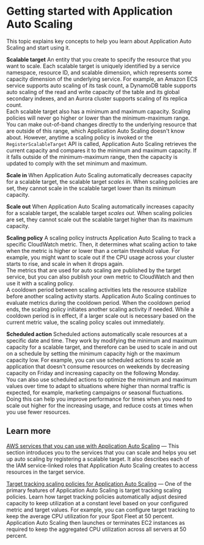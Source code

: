 # Getting started with Application Auto Scaling<a name="getting-started"></a>

This topic explains key concepts to help you learn about Application Auto Scaling and start using it\. 

**Scalable target**  <a name="scalabletarget"></a>
An entity that you create to specify the resource that you want to scale\. Each scalable target is uniquely identified by a service namespace, resource ID, and scalable dimension, which represents some capacity dimension of the underlying service\. For example, an Amazon ECS service supports auto scaling of its task count, a DynamoDB table supports auto scaling of the read and write capacity of the table and its global secondary indexes, and an Aurora cluster supports scaling of its replica count\.   
Each scalable target also has a minimum and maximum capacity\. Scaling policies will never go higher or lower than the minimum\-maximum range\. You can make out\-of\-band changes directly to the underlying resource that are outside of this range, which Application Auto Scaling doesn't know about\. However, anytime a scaling policy is invoked or the `RegisterScalableTarget` API is called, Application Auto Scaling retrieves the current capacity and compares it to the minimum and maximum capacity\. If it falls outside of the minimum\-maximum range, then the capacity is updated to comply with the set minimum and maximum\.

**Scale in**  <a name="scalein"></a>
When Application Auto Scaling automatically decreases capacity for a scalable target, the scalable target *scales in*\. When scaling policies are set, they cannot scale in the scalable target lower than its minimum capacity\.

**Scale out**  <a name="scaleout"></a>
When Application Auto Scaling automatically increases capacity for a scalable target, the scalable target *scales out*\. When scaling policies are set, they cannot scale out the scalable target higher than its maximum capacity\.

**Scaling policy**  <a name="scalingpolicy"></a>
A scaling policy instructs Application Auto Scaling to track a specific CloudWatch metric\. Then, it determines what scaling action to take when the metric is higher or lower than a certain threshold value\. For example, you might want to scale out if the CPU usage across your cluster starts to rise, and scale in when it drops again\.   
The metrics that are used for auto scaling are published by the target service, but you can also publish your own metric to CloudWatch and then use it with a scaling policy\.   
A cooldown period between scaling activities lets the resource stabilize before another scaling activity starts\. Application Auto Scaling continues to evaluate metrics during the cooldown period\. When the cooldown period ends, the scaling policy initiates another scaling activity if needed\. While a cooldown period is in effect, if a larger scale out is necessary based on the current metric value, the scaling policy scales out immediately\.

**Scheduled action**  <a name="scheduledaction"></a>
Scheduled actions automatically scale resources at a specific date and time\. They work by modifying the minimum and maximum capacity for a scalable target, and therefore can be used to scale in and out on a schedule by setting the minimum capacity high or the maximum capacity low\. For example, you can use scheduled actions to scale an application that doesn't consume resources on weekends by decreasing capacity on Friday and increasing capacity on the following Monday\.  
You can also use scheduled actions to optimize the minimum and maximum values over time to adapt to situations where higher than normal traffic is expected, for example, marketing campaigns or seasonal fluctuations\. Doing this can help you improve performance for times when you need to scale out higher for the increasing usage, and reduce costs at times when you use fewer resources\.

## Learn more<a name="getting-started-learn-more"></a>

[AWS services that you can use with Application Auto Scaling](integrated-services-list.md) — This section introduces you to the services that you can scale and helps you set up auto scaling by registering a scalable target\. It also describes each of the IAM service\-linked roles that Application Auto Scaling creates to access resources in the target service\. 

[Target tracking scaling policies for Application Auto Scaling](application-auto-scaling-target-tracking.md) — One of the primary features of Application Auto Scaling is target tracking scaling policies\. Learn how target tracking policies automatically adjust desired capacity to keep utilization at a constant level based on your configured metric and target values\. For example, you can configure target tracking to keep the average CPU utilization for your Spot Fleet at 50 percent\. Application Auto Scaling then launches or terminates EC2 instances as required to keep the aggregated CPU utilization across all servers at 50 percent\.